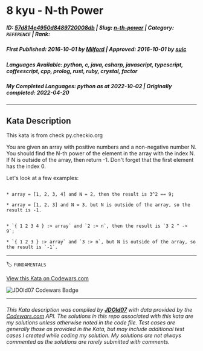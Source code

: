 # 8 kyu - N-th Power

##### **ID**: [57d814e4950d8489720008db](https://www.codewars.com/kata/57d814e4950d8489720008db) | **Slug**: [n-th-power](https://www.codewars.com/kata/57d814e4950d8489720008db) | **Category**: `REFERENCE` | **Rank**: <span style="color:white">8 kyu</span>

##### **First Published**: 2016-10-01 ***by*** [Milford](https://www.codewars.com/users/Milford) | **Approved**: 2016-10-01 ***by*** [suic](https://www.codewars.com/users/suic)

##### **Languages Available**: python, c, java, csharp, javascript, typescript, coffeescript, cpp, prolog, rust, ruby, crystal, factor

##### **My Completed Languages**: python ***as at*** 2022-10-02 | **Originally completed**: 2022-04-20

---

## Kata Description


This kata is from check py.checkio.org



You are given an array with positive numbers and a non-negative number N. You should find the N-th power of the element in the array with the index N. If N is outside of the array, then return -1. Don't forget that the first element has the index 0.



Let's look at a few examples:



~~~if-not:factor

* array = [1, 2, 3, 4] and N = 2, then the result is 3^2 == 9;

* array = [1, 2, 3] and N = 3, but N is outside of the array, so the result is -1.

~~~



~~~if:factor

* `{ 1 2 3 4 } :> array` and `2 :> n`, then the result is `3 2 ^ -> 9`;

* `{ 1 2 3 } :> array` and `3 :> n`, but N is outside of the array, so the result is `-1`.

~~~

---


🏷 `FUNDAMENTALS`


[View this Kata on Codewars.com](https://www.codewars.com/kata/57d814e4950d8489720008db)

![](https://www.codewars.com/users/jdold07/badges/large "JDOld07 Codewars Badge")

---

###### *This Kata description was compiled by [**JDOld07**](https://tpstech.dev) with data provided by the [Codewars.com](https://www.codewars.com) API.  The solutions in this repo associated with this kata are my solutions unless otherwise noted in the code file.  Test cases are generally those as provided in the Kata, but may include additional test cases I created while coding my solution.  My solutions are not always commented as the solutions are rarely submitted with comments.*
